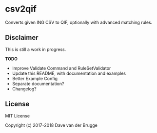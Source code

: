 # csv2qif
Converts given ING CSV to QIF, optionally with advanced matching rules.

## Disclaimer
This is still a work in progress.

**TODO**

* Improve Validate Command and RuleSetValidator
* Update this README, with documentation and examples 
* Better Example Config
* Separate documentation?
* Changelog?

## License
MIT License

Copyright (c) 2017-2018 Dave van der Brugge
